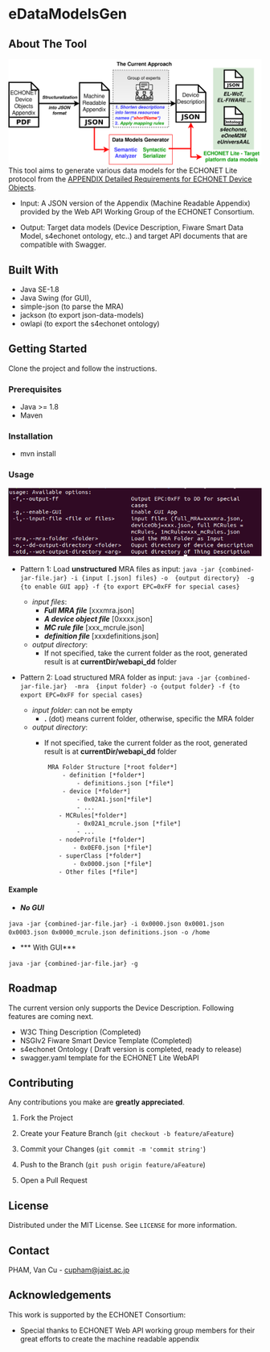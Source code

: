 # eDataModelsGen

  

## About The Tool

  
![Overview](https://github.com/Tan-Lab/eDataModelsGen/blob/main/Diagrams/overview.png)
This tool aims to generate various data models for the ECHONET Lite protocol from the <a  href="https://echonet.jp/spec_object_rm_en/">APPENDIX Detailed Requirements for ECHONET Device Objects</a>.

* Input: A JSON version of the Appendix (Machine Readable Appendix) provided by the Web API Working Group of the ECHONET Consortium.

* Output: Target data models (Device Description, Fiware Smart Data Model, s4echonet ontology, etc..) and target API documents that are compatible with Swagger.

 
## Built With
- Java SE-1.8
- Java Swing (for GUI),
- simple-json (to parse the MRA)
- jackson (to export json-data-models)
- owlapi (to export the s4echonet ontology)
## Getting Started
Clone the project and follow the instructions.
### Prerequisites
 - Java  >= 1.8
- Maven
### Installation
- mvn install
### Usage
![Usage information](Diagrams/usage.png)
 - Pattern 1: Load **unstructured** MRA files as input:
	 `java -jar {combined-jar-file.jar} -i {input [.json] files} -o  {output directory}  -g {to enable GUI app} -f {to export EPC=0xFF for special cases}`
	 - *input files*:
		 -	***Full MRA file***  [xxxmra.json]
		 -	***A device object file***  [0xxxx.json]
		 -	 ***MC rule file***  [xxx_mcrule.json]
		 -	***definition file***  [xxxdefinitions.json]
	 - *output directory*:
		 -	If not specified, take the current folder as the root, generated result is at **currentDir/webapi_dd** folder
		 
 - Pattern 2: Load structured MRA folder as input:
	 `java -jar {combined-jar-file.jar}  -mra  {input folder} -o {output folder} -f {to export EPC=0xFF for special cases} `
	 
	 - *input folder*: can not be empty
		 -	**.** (dot) means current folder, otherwise, specific the MRA folder
	 - *output directory*:
		 -	If not specified, take the current folder as the root, generated result is at **currentDir/webapi_dd** folder

				 MRA Folder Structure [*root folder*]
					 - definition [*folder*]
						 - definitions.json [*file*]
					 - device [*folder*]
						 - 0x02A1.json[*file*]
						 - ...
					- MCRules[*folder*]
						 - 0x02A1_mcrule.json [*file*]
						 - ...
					- nodeProfile [*folder*]
						- 0x0EF0.json [*file*]
					- superClass [*folder*]
						- 0x0000.json [*file*]
					- Other files [*file*]
#### Example

*  ***No GUI***

`java -jar {combined-jar-file.jar} -i 0x0000.json 0x0001.json 0x0003.json 0x0000_mcrule.json definitions.json -o /home`

*  *** With GUI***

`java -jar {combined-jar-file.jar} -g`

## Roadmap
The current version only supports the Device Description. Following features are coming next.
- W3C Thing Description (Completed)
- NSGIv2 Fiware Smart Device Template (Completed)
- s4echonet Ontology ( Draft version is completed, ready to release)
- swagger.yaml template for the ECHONET Lite WebAPI
## Contributing

  

Any contributions you make are **greatly appreciated**.
1. Fork the Project

2. Create your Feature Branch (`git checkout -b feature/aFeature`)

3. Commit your Changes (`git commit -m 'commit string'`)

4. Push to the Branch (`git push origin feature/aFeature`)

5. Open a Pull Request
## License
Distributed under the MIT License. See `LICENSE` for more information.
## Contact
PHAM, Van Cu - cupham@jaist.ac.jp
## Acknowledgements
This work is supported by the ECHONET Consortium:

- Special thanks to ECHONET Web API working group members for their great efforts to create the machine readable appendix
